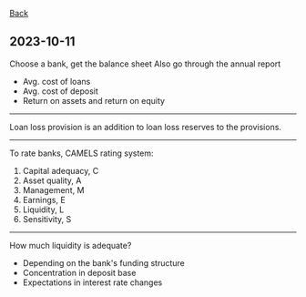 


[Back](00.md)

## 2023-10-11

Choose a bank, get the balance sheet
Also go through the annual report

- Avg. cost of loans
- Avg. cost of deposit
- Return on assets and return on equity

---

Loan loss provision is an addition to loan loss reserves to the provisions.

---

To rate banks,
CAMELS rating system:

1. Capital adequacy, C
2. Asset quality, A
3. Management, M
4. Earnings, E
5. Liquidity, L
6. Sensitivity, S

---

How much liquidity is adequate?

- Depending on the bank's funding structure
- Concentration in deposit base
- Expectations in interest rate changes






